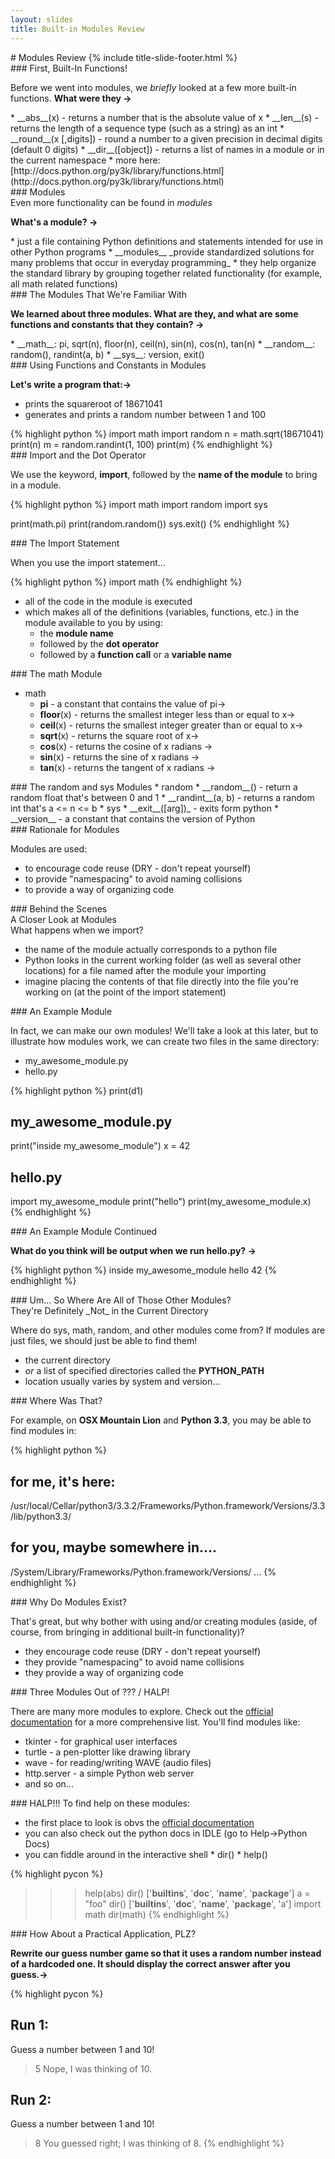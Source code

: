 ```yaml
---
layout: slides
title: Built-in Modules Review 
---
```


<section markdown="block" class="title-slide">
#  Modules Review
{% include title-slide-footer.html %}
</section>

<section markdown="block">
###  First, Built-In Functions!

Before we went into modules, we _briefly_ looked at a few more built-in functions.  __What were they &rarr;__

<div class="incremental" markdown="block">
* __abs__(x) - returns a number that is the absolute value of x
* __len__(s) - returns the length of a sequence type (such as a string) as an int
* __round__(x [,digits]) - round a number to a given precision in decimal digits (default 0 digits)
* __dir__([object]) - returns a list of names in a module or in the current namespace
* more here: [http://docs.python.org/py3k/library/functions.html](http://docs.python.org/py3k/library/functions.html)
</div>

</section>

<section markdown="block">
###  Modules
<aside>Even more functionality can be found in <em>modules</em></aside>

__What's a module? &rarr;__

<div class="incremental" markdown="block">
* just a file containing Python definitions and statements intended for use in other Python programs
* __modules__  _provide standardized solutions for many problems that occur in everyday programming_
* they help organize the standard library by grouping together related functionality (for example, all math related functions)
</div>
</section>

<section markdown="block">
###  The Modules That We're Familiar With

__We learned about three modules.  What are they, and what are some functions and constants that they contain? &rarr;__

<div class="incremental" markdown="block">
* __math__: pi, sqrt(n), floor(n), ceil(n), sin(n), cos(n), tan(n)
* __random__: random(), randint(a, b)
* __sys__: version, exit()
</div>
</section>

<section markdown="block">
###  Using Functions and Constants in Modules

__Let's write a program that:&rarr;__

* prints the squareroot of 18671041
* generates and prints a random number between 1 and 100

<div class="incremental" markdown="block">
{% highlight python %}
import math
import random
n = math.sqrt(18671041)
print(n)
m = random.randint(1, 100)
print(m)
{% endhighlight %}
</div>
</section>

<section markdown="block">
###  Import and the Dot Operator

We use the keyword, __import__, followed by the __name of the module__ to bring in a module.

{% highlight python %}
import math
import random
import sys

print(math.pi)
print(random.random())
sys.exit()
{% endhighlight %}
</section>


<section markdown="block">
###  The Import Statement

When you use the import statement...

{% highlight python %}
import math
{% endhighlight %}

* all of the code in the module is executed
* which makes all of the definitions (variables, functions, etc.) in the module available to you by using:
	* the __module name__
	* followed by the __dot operator__
	* followed by a __function call__ or a __variable name__
</section>


<section markdown="block">
###  The math Module

* math
	* __pi__ - a constant that contains the value of pi&rarr; 
	* __floor__(x) - returns the smallest integer less than or equal to x&rarr;
	* __ceil__(x) - returns the smallest integer greater than or equal to x&rarr;
	* __sqrt__(x) - returns the square root of x&rarr;
	* __cos__(x) - returns the cosine of x radians &rarr;
	* __sin__(x) - returns the sine of x radians &rarr;
	* __tan__(x) - returns the tangent of x radians &rarr;
</section>

<section markdown="block">
###  The random and sys Modules
* random
	* __random__() - return a random float that's between 0 and 1
	* __randint__(a, b) - returns a random int that's a <= n <= b
* sys
	* __exit__([arg])_ - exits form python
	* __version__ - a constant that contains the version of Python
</section>


<section markdown="block">
###  Rationale for Modules

Modules are used:

* to encourage code reuse (DRY - don't repeat yourself)
* to provide "namespacing" to avoid naming collisions
* to provide a way of organizing code
</section>

<section markdown="block">
###  Behind the Scenes
<aside>A Closer Look at Modules</aside>
What happens when we import?

* the name of the module actually corresponds to a python file
* Python looks in the current working folder (as well as several other locations) for a file named after the module your importing
* imagine placing the contents of that file directly into the file you're working on (at the point of the import statement)
</section>

<section markdown="block">
###  An Example Module

In fact, we can make our own modules!  We'll take a look at this later, but to illustrate how modules work, we can create two files in the same directory:

* my_awesome_module.py
* hello.py

{% highlight python %}
print(d1)
#  my_awesome_module.py
print("inside my_awesome_module")
x = 42

#  hello.py
import my_awesome_module
print("hello")
print(my_awesome_module.x)
{% endhighlight %}
</section>

<section markdown="block">
###  An Example Module Continued

__What do you think will be output when we run hello.py? &rarr;__

<div class="incremental" markdown="block">

{% highlight python %}
inside my_awesome_module
hello
42
{% endhighlight %}
</div>
</section>


<section markdown="block">
###  Um... So Where Are All of Those Other Modules?
<aside markdown="block">
They're Definitely _Not_ in the Current Directory
</aside>

Where do sys, math, random, and other modules come from?  If modules are just files, we should just be able to find them!

* the current directory
* _or_ a list of specified directories called the __PYTHON_PATH__
* location usually varies by system and version...
</section>

<section markdown="block">
###  Where Was That?

For example, on __OSX Mountain Lion__ and __Python 3.3__, you may be able to find modules in:

{% highlight python %}
#  for me, it's here:
/usr/local/Cellar/python3/3.3.2/Frameworks/Python.framework/Versions/3.3/lib/python3.3/

#  for you, maybe somewhere in....
/System/Library/Frameworks/Python.framework/Versions/ ...
{% endhighlight %}

</section>

<section markdown="block">
###  Why Do Modules Exist?

That's great, but why bother with using and/or creating modules (aside, of course, from bringing in additional built-in functionality)?

* they encourage code reuse (DRY - don't repeat yourself)
* they provide "namespacing" to avoid name collisions
* they provide a way of organizing code
</section>

<section markdown="block">
###  Three Modules Out of ??? / HALP!

There are many more modules to explore.  Check out the [official documentation](http://docs.python.org/py3k/library/index.html) for a more comprehensive list.  You'll find modules like:

* tkinter - for graphical user interfaces
* turtle - a pen-plotter like drawing library
* wave - for reading/writing WAVE (audio files)
* http.server - a simple Python web server
* and so on...
</section>

<section markdown="block">
###  HALP!!!
To find help on these modules:

* the first place to look is obvs the [official documentation](http://docs.python.org/py3k/library/index.html) 
* you can also check out the python docs in IDLE (go to Help&rarr;Python Docs)
* you can fiddle around in the interactive shell
		* dir()
		* help()

{% highlight pycon %}
>>> help(abs)
>>> dir()
['__builtins__', '__doc__', '__name__', '__package__']
>>> a = "foo"
>>> dir()
['__builtins__', '__doc__', '__name__', '__package__', 'a']
>>> import math
>>> dir(math)
{% endhighlight %}
</section>

<section markdown="block">
###  How About a Practical Application, PLZ?

__Rewrite our guess number game so that it uses a random number instead of a hardcoded one. It should display the correct answer after you guess.&rarr;__

{% highlight pycon %}
#  Run 1:
Guess a number between 1 and 10!
> 5
Nope, I was thinking of 10.

#  Run 2:
Guess a number between 1 and 10!
> 8
You guessed right; I was thinking of 8.
{% endhighlight %}

</section>

